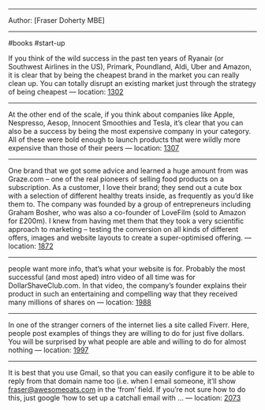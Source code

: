 

---

Author: [Fraser Doherty MBE]

---

#books #start-up

If you think of the wild success in the past ten years of Ryanair (or Southwest Airlines in the US), Primark, Poundland, Aldi, Uber and Amazon, it is clear that by being the cheapest brand in the market you can really clean up. You can totally disrupt an existing market just through the strategy of being cheapest — location: [1302]()

---
At the other end of the scale, if you think about companies like Apple, Nespresso, Aesop, Innocent Smoothies and Tesla, it’s clear that you can also be a success by being the most expensive company in your category. All of these were bold enough to launch products that were wildly more expensive than those of their peers — location: [1307]()

---
One brand that we got some advice and learned a huge amount from was Graze.com – one of the real pioneers of selling food products on a subscription. As a customer, I love their brand; they send out a cute box with a selection of different healthy treats inside, as frequently as you’d like them to. The company was founded by a group of entrepreneurs including Graham Bosher, who was also a co-founder of LoveFilm (sold to Amazon for £200m). I knew from having met them that they took a very scientific approach to marketing – testing the conversion on all kinds of different offers, images and website layouts to create a super-optimised offering. — location: [1872]()

---
people want more info, that’s what your website is for. Probably the most successful (and most aped) intro video of all time was for DollarShaveClub.com. In that video, the company’s founder explains their product in such an entertaining and compelling way that they received many millions of shares on — location: [1988]()

---
In one of the stranger corners of the internet lies a site called Fiverr. Here, people post examples of things they are willing to do for just five dollars. You will be surprised by what people are able and willing to do for almost nothing — location: [1997]()

---
It is best that you use Gmail, so that you can easily configure it to be able to reply from that domain name too (i.e. when I email someone, it’ll show fraser@awesomeoats.com in the ‘from’ field. If you’re not sure how to do this, just google ‘how to set up a catchall email with … — location: [2073]()

